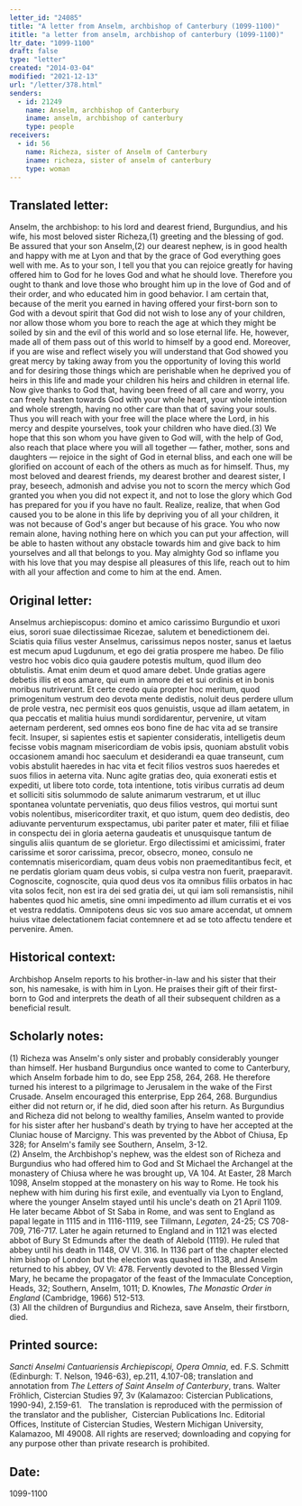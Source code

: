 ```yaml
---
letter_id: "24085"
title: "A letter from Anselm, archbishop of Canterbury (1099-1100)"
ititle: "a letter from anselm, archbishop of canterbury (1099-1100)"
ltr_date: "1099-1100"
draft: false
type: "letter"
created: "2014-03-04"
modified: "2021-12-13"
url: "/letter/378.html"
senders:
  - id: 21249
    name: Anselm, archbishop of Canterbury
    iname: anselm, archbishop of canterbury
    type: people
receivers:
  - id: 56
    name: Richeza, sister of Anselm of Canterbury
    iname: richeza, sister of anselm of canterbury
    type: woman
---
```

<h2> Translated letter:</h2>Anselm, the archbishop: to his lord and dearest friend, Burgundius, and his wife, his most beloved sister Richeza,(1) greeting and the blessing of god.
Be assured that your son Anselm,(2) our dearest nephew, is in good health and happy with me at Lyon and that by the grace of God everything goes well with me. As to your son, I tell you that you can rejoice greatly for having offered him to God for he loves God and what he should love. Therefore you ought to thank and love those who brought him up in the love of God and of their order, and who educated him in good behavior.
I am certain that, because of the merit you earned in having offered your first-born son to God with a devout spirit that God did not wish to lose any of your children, nor allow those whom you bore to reach the age at which they might be soiled by sin and the evil of this world and so lose eternal life. He, however, made all of them pass out of this world to himself by a good end. Moreover, if you are wise and reflect wisely you will understand that God showed you great mercy by taking away from you the opportunity of loving this world and for desiring those things which are perishable when he deprived you of heirs in this life and made your children his heirs and children in eternal life. Now give thanks to God that, having been freed of all care and worry, you can freely hasten towards God with your whole heart, your whole intention and whole strength, having no other care than that of saving your souls. Thus you will reach with your free will the place where the Lord, in his mercy and despite yourselves, took your children who have died.(3) We hope that this son whom you have given to God will, with the help of God, also reach that place where you will all together — father, mother, sons and daughters — rejoice in the sight of God in eternal bliss, and each one will be glorified on account of each of the others as much as for himself.
Thus, my most beloved and dearest friends, my dearest brother and dearest sister, I pray, beseech, admonish and advise you not to scorn the mercy which God granted you when you did not expect it, and not to lose the glory which God has prepared for you if you have no fault. Realize, realize, that when God caused you to be alone in this life by depriving you of all your children, it was not because of God's anger but because of his grace. You who now remain alone, having nothing here on which you can put your affection, will be able to hasten without any obstacle towards him and give back to him yourselves and all that belongs to you. May almighty God so inflame you with his love that you may despise all pleasures of this life, reach out to him with all your affection and come to him at the end. Amen.
<h2 class="mt-4"> Original letter:</h2>Anselmus archiepiscopus:  domino et amico carissimo Burgundio et uxori eius, sorori suae dilectissimae Ricezae, salutem et benedictionem dei.
Sciatis quia filius vester Anselmus, carissimus nepos noster, sanus et laetus est mecum apud Lugdunum, et ego dei gratia prospere me habeo. De filio vestro hoc vobis dico quia gaudere potestis multum, quod illum deo obtulistis. Amat enim deum et quod amare debet. Unde gratias agere debetis illis et eos amare, qui eum in amore dei et sui ordinis et in bonis moribus nutriverunt.
Et certe credo quia propter hoc meritum, quod primogenitum vestrum deo devota mente dedistis, noluit deus perdere ullum de prole vestra, nec permisit eos quos genuistis, usque ad illam aetatem, in qua peccatis et malitia huius mundi sordidarentur, pervenire, ut vitam aeternam perderent, sed omnes eos bono fine de hac vita ad se transire fecit. Insuper, si sapientes estis et sapienter consideratis, intelligetis deum fecisse vobis magnam misericordiam de vobis ipsis, quoniam abstulit vobis occasionem amandi hoc saeculum et desiderandi ea quae transeunt, cum vobis abstulit haeredes in hac vita et fecit filios vestros suos haeredes et suos filios in aeterna vita. Nunc agite gratias deo, quia exonerati estis et expediti, ut libere toto corde, tota intentione, totis viribus curratis ad deum et solliciti sitis solummodo de salute animarum vestrarum, et ut illuc spontanea voluntate perveniatis, quo deus filios vestros, qui mortui sunt vobis nolentibus, misericorditer traxit, et quo istum, quem deo dedistis, deo adiuvante perventurum exspectamus, ubi pariter pater et mater, filii et filiae in conspectu dei in gloria aeterna gaudeatis et unusquisque tantum de singulis aliis quantum de se glorietur.
Ergo dilectissimi et amicissimi, frater carissime et soror carissima, precor, obsecro, moneo, consulo ne contemnatis misericordiam, quam deus vobis non praemeditantibus fecit, et ne perdatis gloriam quam deus vobis, si culpa vestra non fuerit, praeparavit. Cognoscite, cognoscite, quia quod deus vos ita omnibus filiis orbatos in hac vita solos fecit, non est ira dei sed gratia dei, ut qui iam soli remansistis, nihil habentes quod hic ametis, sine omni impedimento ad illum curratis et ei vos et vestra reddatis. Omnipotens deus sic vos suo amare accendat, ut omnem huius vitae delectationem faciat contemnere et ad se toto affectu tendere et pervenire. Amen.
<h2 class="mt-4"> Historical context:</h2>Archbishop Anselm reports to his brother-in-law and his sister that their son, his namesake, is with him in Lyon.  He praises their gift of their first-born to God and interprets the death of all their subsequent children as a beneficial result.
<h2 class="mt-4"> Scholarly notes:</h2><p>(1) Richeza was Anselm's only sister and probably considerably younger than himself. Her husband Burgundius once wanted to come to Canterbury, which Anselm forbade him to do, see Epp 258, 264, 268. He therefore turned his interest to a pilgrimage to Jerusalem in the wake of the First Crusade. Anselm encouraged this enterprise, Epp 264, 268. Burgundius either did not return or, if he did, died soon after his return. As Burgundius and Richeza did not belong to wealthy families, Anselm wanted to provide for his sister after her husband's death by trying to have her accepted at the Cluniac house of Marcigny. This was prevented by the Abbot of Chiusa, Ep 328; for Anselm's family see Southern, Anselm, 3-12. <br>(2) Anselm, the Archbishop's nephew, was the eldest son of Richeza and Burgundius who had offered him to God and St Michael the Archangel at the monastery of Chiusa where he was brought up, VA 104. At Easter, 28 March 1098, Anselm stopped at the monastery on his way to Rome. He took his nephew with him during his first exile, and eventually via Lyon to England, where the younger Anselm stayed until his uncle's death on 21 April 1109. He later became Abbot of St Saba in Rome, and was sent to England as papal legate in 1115 and in 1116-1119, see Tillmann, <em>Legaten</em>, 24-25; CS 708-709, 716-717. Later he again returned to England and in 1121 was elected abbot of Bury St Edmunds after the death of Alebold (1119). He ruled that abbey until his death in 1148, OV VI. 316. In 1136 part of the chapter elected him bishop of London but the election was quashed in 1138, and Anselm returned to his abbey, OV Vl: 478. Fervently devoted to the Blessed Virgin Mary, he became the propagator of the feast of the Immaculate Conception, Heads, 32; Southern, Anselm, 1011; D. Knowles, <em>The Monastic Order in England</em> (Cambridge, 1966) 512-513. <br>(3) All the children of Burgundius and Richeza, save Anselm, their firstborn, died.</p><h2 class="mt-4"> Printed source:</h2><p><em>Sancti Anselmi Cantuariensis Archiepiscopi, Opera Omnia</em>, ed. F.S. Schmitt (Edinburgh: T. Nelson, 1946-63), ep.211, 4.107-08; translation and annotation from <em>The Letters of Saint Anselm of Canterbury</em>, trans. Walter Fröhlich, Cistercian Studies 97, 3v (Kalamazoo: Cistercian Publications, 1990-94), 2.159-61. &nbsp;&nbsp;The translation is reproduced with the permission of the translator and the publisher,&nbsp; Cistercian Publications Inc. Editorial Offices, Institute of Cistercian Studies, Western Michigan University, Kalamazoo, MI 49008. All rights are reserved; downloading and copying for any purpose other than private research is prohibited.</p><h2 class="mt-4"> Date:</h2>1099-1100